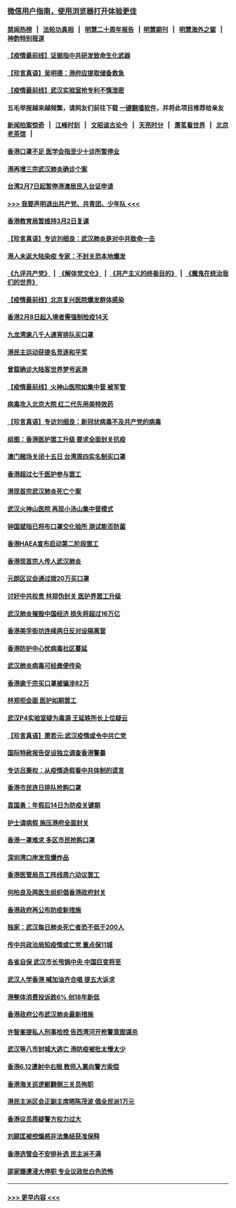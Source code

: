 ### [微信用户指南，使用浏览器打开体验更佳](https://github.com/gfw-breaker/banned-news1/blob/master/indexes/wechat-guide.md?t=0)
#### [禁闻热榜](热点新闻.md?t=0)  &nbsp;&nbsp;|&nbsp;&nbsp; [法轮功真相](https://github.com/gfw-breaker/truth/blob/master/README.md?t=0) &nbsp;&nbsp;|&nbsp;&nbsp; [明慧二十周年报告](https://github.com/gfw-breaker/mh-reports/blob/master/README.md?t=0) &nbsp;&nbsp;|&nbsp;&nbsp;[明慧期刊](https://github.com/gfw-breaker/mh-qikan) &nbsp;&nbsp;|&nbsp;&nbsp; [明慧海外之窗](https://github.com/gfw-breaker/mh-news/blob/master/README.md?t=0) &nbsp;&nbsp;|&nbsp;&nbsp; [神韵特别报道](https://github.com/gfw-breaker/mh-news/blob/master/shenyun.md?t=0)
#### [【疫情最前线】证据指中共研发致命生化武器](../pages/nsc415/n11853087.md?t=02082311) 
#### [【珍言真语】吴明德：港府应提取储备救急](../pages/nsc415/n11852734.md?t=02082311) 
#### [【疫情最前线】武汉实验室抢专利不慎泄密](../pages/nsc415/n11850310.md?t=02082311) 
#### 五毛举报越来越频繁，请网友们前往下载 [一键翻墙软件](https://github.com/gfw-breaker/ssr-accounts)，并将此项目推荐给亲友
#### [新闻拍案惊奇](https://github.com/gfw-breaker/banned-news1/blob/master/pages/link4.md) &nbsp;&nbsp;|&nbsp;&nbsp; [江峰时刻](https://github.com/gfw-breaker/banned-news1/blob/master/pages/link4.md) &nbsp;&nbsp;|&nbsp;&nbsp; [文昭谈古论今](https://github.com/gfw-breaker/banned-news1/blob/master/pages/link4.md) &nbsp;&nbsp;|&nbsp;&nbsp; [天亮时分](https://github.com/gfw-breaker/banned-news1/blob/master/pages/link4.md) &nbsp;&nbsp;|&nbsp;&nbsp; [萧茗看世界](https://github.com/gfw-breaker/banned-news1/blob/master/pages/link4.md) &nbsp;&nbsp;|&nbsp;&nbsp; [北京老茶馆](https://github.com/gfw-breaker/banned-news1/blob/master/pages/link4.md) &nbsp;&nbsp;|&nbsp;&nbsp; 
#### [香港口罩不足 医学会指至少十诊所暂停业](../pages/nsc415/n11850301.md?t=02082311) 
#### [港再增三宗武汉肺炎确诊个案](../pages/nsc415/n11850328.md?t=02082311) 
#### [台湾2月7日起暂停港澳居民入台证申请](../pages/nsc415/n11850304.md?t=02082311) 
#### [>>> 我要声明退出共产党、共青团、少年队 <<<](https://github.com/begood0513/goodnews/blob/master/quit/letter.md) 
#### [香港教育局暂维持3月2日复课](../pages/nsc415/n11850260.md?t=02082311) 
#### [【珍言真语】专访刘细良：武汉肺炎是对中共致命一击](../pages/nsc415/n11849934.md?t=02082311) 
#### [港人未返大陆染疫 专家：不封关恐本地爆发](../pages/nsc415/n11848021.md?t=02082311) 
#### [《九评共产党》](https://github.com/begood0513/9ping.md/blob/master/README.md) &nbsp;|&nbsp; [《解体党文化》](../../../../jtdwh.md/blob/master/README.md)  &nbsp;|&nbsp; [《共产主义的终极目的》](../../../../gczydzjmd.md/blob/master/README.md) &nbsp;|&nbsp; [《魔鬼在统治我们的世界》](../../../../mgztzwmdsj.md/blob/master/README.md) 
#### [【疫情最前线】北京复兴医院爆发群体感染](../pages/nsc415/n11847626.md?t=02082311) 
#### [香港2月8日起入境者需强制检疫14天](../pages/nsc415/n11847658.md?t=02082311) 
#### [九龙湾逾八千人通宵排队买口罩](../pages/nsc415/n11847647.md?t=02082311) 
#### [港民主运动获提名竞逐和平奖](../pages/nsc415/n11847633.md?t=02082311) 
#### [曾载确诊大陆客世界梦号返港](../pages/nsc415/n11847608.md?t=02082311) 
#### [【疫情最前线】火神山医院如集中营 被军管](../pages/nsc415/n11847524.md?t=02082311) 
#### [病毒攻入北京大院 红二代先用美特效药](../pages/nsc415/n11847427.md?t=02082311) 
#### [【珍言真语】专访刘细良：新冠状病毒不及共产党的病毒](../pages/nsc415/n11847164.md?t=02082311) 
#### [组图：香港医护罢工升级 要求全面封关抗疫](../pages/nsc415/n11844107.md?t=02082311) 
#### [澳门赌场关闭十五日 台湾周四实名制买口罩](../pages/nsc415/n11845083.md?t=02082311) 
#### [香港超过七千医护参与罢工](../pages/nsc415/n11845051.md?t=02082311) 
#### [港现首宗武汉肺炎死亡个案](../pages/nsc415/n11844998.md?t=02082311) 
#### [武汉火神山医院 再现小汤山集中营模式](../pages/nsc415/n11844763.md?t=02082311) 
#### [钟国斌指已将布口罩交化验所 测试能否防菌](../pages/nsc415/n11842783.md?t=02082311) 
#### [香港HAEA宣布启动第二阶段罢工](../pages/nsc415/n11842723.md?t=02082311) 
#### [香港现首宗人传人武汉肺炎](../pages/nsc415/n11842766.md?t=02082311) 
#### [元朗区议会通过拨20万买口罩](../pages/nsc415/n11842754.md?t=02082311) 
#### [讨好中共权贵 林郑伪封关 医护界罢工升级](../pages/nsc415/n11842359.md?t=02082311) 
#### [武汉肺炎摧毁中国经济 损失将超过16万亿](../pages/nsc415/n11839723.md?t=02082311) 
#### [香港美孚街坊连续两日反对设隔离营](../pages/nsc415/n11839962.md?t=02082311) 
#### [香港防护中心忧病毒社区蔓延](../pages/nsc415/n11839933.md?t=02082311) 
#### [武汉肺炎病毒可经粪便传染](../pages/nsc415/n11839939.md?t=02082311) 
#### [香港逾千宗买口罩被骗涉82万](../pages/nsc415/n11839914.md?t=02082311) 
#### [林郑拒会面 医护如期罢工](../pages/nsc415/n11839892.md?t=02082311) 
#### [武汉P4实验室疑为毒源 王延轶所长上位疑云](../pages/nsc415/n11835543.md?t=02082311) 
#### [【珍言真语】萧若元:武汉疫情或令中共亡党](../pages/nsc415/n11829394.md?t=02082311) 
#### [国际特赦报告促设独立调查香港警暴](../pages/nsc415/n11833845.md?t=02082311) 
#### [专访吕秉权：从疫情造假看中共体制的谎言](../pages/nsc415/n11833813.md?t=02082311) 
#### [香港市民连日排队抢购口罩](../pages/nsc415/n11833794.md?t=02082311) 
#### [袁国勇：年假后14日为防疫关键期](../pages/nsc415/n11831088.md?t=02082311) 
#### [护士请病假 施压港府全面封关](../pages/nsc415/n11831030.md?t=02082311) 
#### [香港一罩难求 多区市民抢购口罩](../pages/nsc415/n11831002.md?t=02082311) 
#### [深圳湾口岸发现爆炸品](../pages/nsc415/n11828802.md?t=02082311) 
#### [香港医管局员工阵线周六动议罢工](../pages/nsc415/n11828762.md?t=02082311) 
#### [何柏良及两医生组织倡香港政府封关](../pages/nsc415/n11828749.md?t=02082311) 
#### [香港政府再公布防疫新措施](../pages/nsc415/n11828716.md?t=02082311) 
#### [独家：武汉每日肺炎死亡者恐不低于200人](../pages/nsc415/n11828240.md?t=02082311) 
#### [传中共政治局知疫情或亡党 重点保11城](../pages/nsc415/n11828145.md?t=02082311) 
#### [各省自保 武汉市长甩锅中央 中国巨变将至](../pages/nsc415/n11828021.md?t=02082311) 
#### [武汉人学香港 喊加油齐合唱 提五大诉求](../pages/nsc415/n11827046.md?t=02082311) 
#### [港整体消费投诉跌6% 创18年新低](../pages/nsc415/n11817280.md?t=02082311) 
#### [香港政府公布武汉肺炎最新措施](../pages/nsc415/n11817152.md?t=02082311) 
#### [许智峯提私人刑事检控 告西湾河开枪警意图谋杀](../pages/nsc415/n11817132.md?t=02082311) 
#### [武汉等八市封城大逃亡 港防疫被批太慢太少](../pages/nsc415/n11817058.md?t=02082311) 
#### [香港6.12遭射中右眼 教师入禀向警方索偿](../pages/nsc415/n11814678.md?t=02082311) 
#### [香港海关巡逻艇翻侧三关员殉职](../pages/nsc415/n11814604.md?t=02082311) 
#### [港民主派区会正副主席晤陈茂波 倡全民派1万元](../pages/nsc415/n11814582.md?t=02082311) 
#### [香港议员质疑警方权力过大](../pages/nsc415/n11814560.md?t=02082311) 
#### [刘颕匡被控煽惑非法集结获准保释](../pages/nsc415/n11811727.md?t=02082311) 
#### [香港选管会不安排补选 民主派不满](../pages/nsc415/n11811691.md?t=02082311) 
#### [邵家臻遭浸大停职 专业议政批白色恐怖](../pages/nsc415/n11811670.md?t=02082311) 

----
#### [ >>> 更早内容 <<< ](../indexes/nsc415-earlier.md)
